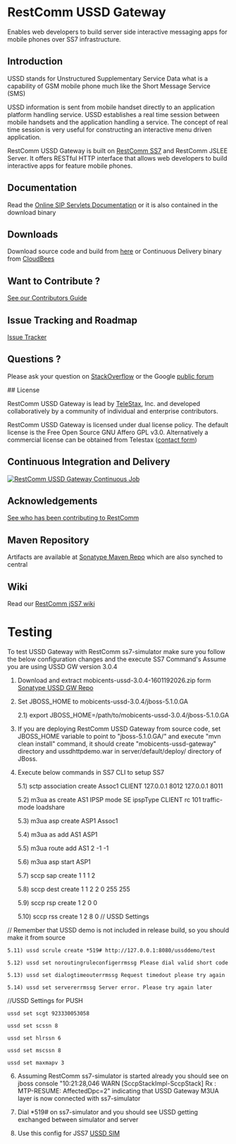 # RestComm USSD Gateway
Enables web developers to build server side interactive messaging apps for mobile phones over SS7 infrastructure.

## Introduction 

USSD stands for Unstructured Supplementary Service Data what is a capability of GSM mobile phone much like the Short Message Service (SMS)

USSD information is sent from mobile handset directly to an application platform handling service. USSD establishes a real time session between mobile handsets and the application handling a service. The concept of real time session is very useful for constructing an interactive menu driven application.

RestComm USSD Gateway is built on [RestComm SS7](https://github.com/RestComm/jss7) and RestComm JSLEE Server. It offers RESTful HTTP interface that allows web developers to build interactive apps for feature mobile phones.

## Documentation

Read the [Online SIP Servlets Documentation](http://docs.telestax.com/ussd-homepage/) or it is also contained in the download binary

## Downloads

Download source code and build from [here](https://github.com/RestComm/ussdgateway/releases) or Continuous Delivery binary from [CloudBees](https://mobicents.ci.cloudbees.com/job/RestComm-USSD-Gateway/)

## Want to Contribute ? 

[See our Contributors Guide](https://github.com/RestComm/Restcomm-Core/wiki/Contribute-to-RestComm)

## Issue Tracking and Roadmap

[Issue Tracker](https://github.com/RestComm/sip-servlets/issues)

## Questions ?

Please ask your question on [StackOverflow](http://stackoverflow.com/questions/tagged/restcomm) or the Google [public forum](http://groups.google.com/group/restcomm)

## License

RestComm USSD Gateway is lead by [TeleStax](http://www.telestax.com/), Inc. and developed collaboratively by a community of individual and enterprise contributors.

RestComm USSD Gateway is licensed under dual license policy. The default license is the Free Open Source GNU Affero GPL v3.0. Alternatively a commercial license can be obtained from Telestax ([contact form](http://www.telestax.com/contactus/#InquiryForm))

## Continuous Integration and Delivery

[![RestComm USSD Gateway Continuous Job](http://www.cloudbees.com/sites/default/files/Button-Built-on-CB-1.png)](https://mobicents.ci.cloudbees.com/job/RestComm-USSD-Gateway//)

## Acknowledgements
[See who has been contributing to RestComm](http://www.telestax.com/opensource/acknowledgments/)

## Maven Repository

Artifacts are available at [Sonatype Maven Repo](https://oss.sonatype.org/content/repositories/releases/org/mobicents) which are also synched to central

## Wiki

Read our [RestComm jSS7 wiki](https://github.com/RestComm/ussdgateway/wiki) 

# Testing 
To test USSD Gateway with RestComm ss7-simulator make sure you follow the below configuration changes and the execute SS7 Command's
Assume you are using USSD GW version 3.0.4

1) Download and extract mobicents-ussd-3.0.4-1601192026.zip form [Sonatype USSD GW Repo](https://mobicents.ci.cloudbees.com/job/RestComm-USSD-Gateway/4/artifact/release/)
 
2) Set JBOSS_HOME to mobicents-ussd-3.0.4/jboss-5.1.0.GA

	2.1) export JBOSS_HOME=/path/to/mobicents-ussd-3.0.4/jboss-5.1.0.GA

3) If you are deploying RestComm USSD Gateway from source code, set JBOSS_HOME variable to point to "jboss-5.1.0.GA/" and execute "mvn clean install" command, it should create "mobicents-ussd-gateway" directory and ussdhttpdemo.war in server/default/deploy/ directory of JBoss. 

5) Execute below commands in SS7 CLI to setup SS7 

	5.1) sctp association create Assoc1 CLIENT 127.0.0.1 8012 127.0.0.1 8011 

	5.2) m3ua as create AS1 IPSP mode SE ipspType CLIENT rc 101 traffic-mode loadshare

	5.3) m3ua asp create ASP1 Assoc1

	5.4) m3ua as add AS1 ASP1

	5.5) m3ua route add AS1 2 -1 -1

	5.6) m3ua asp start ASP1

	5.7) sccp sap create 1 1 1 2

	5.8) sccp dest create 1 1 2 2 0 255 255

	5.9) sccp rsp create 1 2 0 0

	5.10) sccp rss create 1 2 8 0
// USSD Settings

// Remember that USSD demo is not included in release build, so you should make it from source

	5.11) ussd scrule create *519# http://127.0.0.1:8080/ussddemo/test

	5.12) ussd set noroutingruleconfigerrmssg Please dial valid short code

	5.13) ussd set dialogtimeouterrmssg Request timedout please try again

	5.14) ussd set servererrmssg Server error. Please try again later
	
//USSD Settings for PUSH

	ussd set scgt 923330053058

	ussd set scssn 8

	ussd set hlrssn 6

	ussd set mscssn 8

	ussd set maxmapv 3

6) Assuming RestComm ss7-simulator is started already you should see on jboss console "10:21:28,046 WARN  [SccpStackImpl-SccpStack] Rx : MTP-RESUME: AffectedDpc=2" indicating that USSD Gateway M3UA layer is now connected with ss7-simulator

7) Dial *519# on ss7-simulator and you should see USSD getting exchanged between simulator and server

8) Use this config for JSS7 [USSD SIM](https://github.com/RestComm/ussdgateway/wiki/SS7-Simulator-Configuration-for-USSD-demo)


